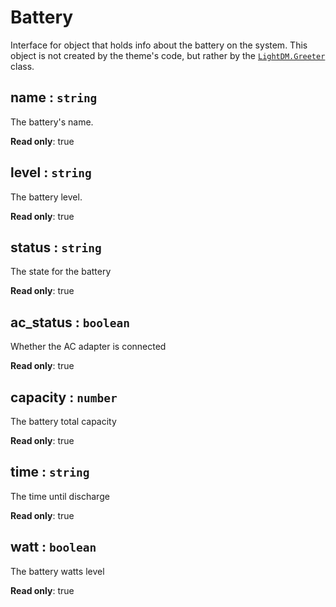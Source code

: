 # Battery

Interface for object that holds info about the battery on the system. This object is not created by the theme's code, but rather by the [`LightDM.Greeter`](Greeter.html) class.

## name : <code>string</code>
The battery's name.

**Read only**: true

## level : <code>string</code>
The battery level.

**Read only**: true

## status : <code>string</code>
The state for the battery

**Read only**: true

## ac\_status : <code>boolean</code>
Whether the AC adapter is connected

**Read only**: true

## capacity : <code>number</code>
The battery total capacity

**Read only**: true

## time : <code>string</code>
The time until discharge

**Read only**: true

## watt : <code>boolean</code>
The battery watts level

**Read only**: true
